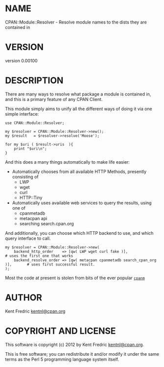 # NAME

CPAN::Module::Resolver - Resolve module names to the dists they are contained in

# VERSION

version 0.00100

# DESCRIPTION

There are many ways to resolve what package a module is contained in, and this is a primary feature of any CPAN Client.

This module simply aims to unify all the different ways of doing it via one simple interface:

	use CPAN::Module::Resolver;

	my $resolver = CPAN::Module::Resolver->new();
	my $result   = $resolver->resolve('Moose');

	for my $uri ( $result->uris  ){
		print "$uri\n";
	}

And this does a many things automatically to make life easier:

- Automatically chooses from all available HTTP Methods, presently consisting of
    - LWP
    - wget
    - curl
    - HTTP::Tiny
- Automatically uses available web services to query the results, using one of
    - cpanmetadb
    - metacpan api
    - searching search.cpan.org

And additionally, you can choose which HTTP backend to use, and which query interface to call.

	my $resolver = CPAN::Module::Resolver->new(
		backend_http_order    => [qw( LWP wget curl fake )],   						# uses the first one that works
		backend_resolve_order => [qw( metacpan cpanmetadb search_cpan_org )],		# uses first successful result.
	);

Most the code at present is stolen from bits of the ever popular [`cpanm`](http://search.cpan.org/perldoc?App::cpanminus)

# AUTHOR

Kent Fredric <kentnl@cpan.org>

# COPYRIGHT AND LICENSE

This software is copyright (c) 2012 by Kent Fredric <kentnl@cpan.org>.

This is free software; you can redistribute it and/or modify it under
the same terms as the Perl 5 programming language system itself.
